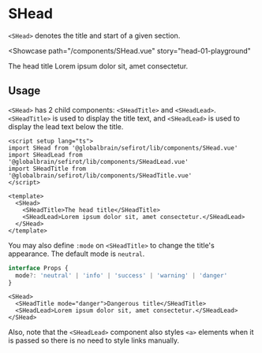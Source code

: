 <script setup lang="ts">
import SHead from 'sefirot/components/SHead.vue'
import SHeadLead from 'sefirot/components/SHeadLead.vue'
import SHeadTitle from 'sefirot/components/SHeadTitle.vue'
</script>

# SHead

`<SHead>` denotes the title and start of a given section.

<Showcase
  path="/components/SHead.vue"
  story="head-01-playground"
>
  <SHead>
    <SHeadTitle>The head title</SHeadTitle>
    <SHeadLead>Lorem ipsum dolor sit, amet consectetur.</SHeadLead>
  </SHead>
</Showcase>

## Usage

`<SHead>` has 2 child components: `<SHeadTitle>` and `<SHeadLead>`. `<SHeadTitle>` is used to display the title text, and `<SHeadLead>` is used to display the lead text below the title.

```vue
<script setup lang="ts">
import SHead from '@globalbrain/sefirot/lib/components/SHead.vue'
import SHeadLead from '@globalbrain/sefirot/lib/components/SHeadLead.vue'
import SHeadTitle from '@globalbrain/sefirot/lib/components/SHeadTitle.vue'
</script>

<template>
  <SHead>
    <SHeadTitle>The head title</SHeadTitle>
    <SHeadLead>Lorem ipsum dolor sit, amet consectetur.</SHeadLead>
  </SHead>
</template>
```

You may also define `:mode` on `<SHeadTitle>` to change the title's appearance. The default mode is `neutral`.

```ts
interface Props {
  mode?: 'neutral' | 'info' | 'success' | 'warning' | 'danger'
}
```

```vue-html
<SHead>
  <SHeadTitle mode="danger">Dangerous title</SHeadTitle>
  <SHeadLead>Lorem ipsum dolor sit, amet consectetur.</SHeadLead>
</SHead>
```

Also, note that the `<SHeadLead>` component also styles `<a>` elements when it is passed so there is no need to style links manually.
